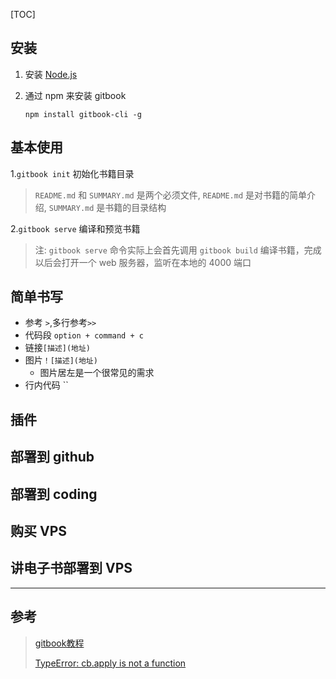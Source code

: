 [TOC]

## 安装

1. 安装 [Node.js](https://nodejs.org/)

2. 通过 npm 来安装 gitbook

   ```
   npm install gitbook-cli -g
   ```

##  基本使用

1.`gitbook init` 初始化书籍目录

> `README.md` 和 `SUMMARY.md` 是两个必须文件, `README.md` 是对书籍的简单介绍, `SUMMARY.md` 是书籍的目录结构

2.`gitbook serve` 编译和预览书籍

> 注: `gitbook serve` 命令实际上会首先调用 `gitbook build` 编译书籍，完成以后会打开一个 web 服务器，监听在本地的 4000 端口

## 简单书写

- 参考 `>`,多行参考`>>`
- 代码段 `option + command + c`
- 链接`[描述](地址)`
- 图片`！[描述](地址)`
  - 图片居左是一个很常见的需求
- 行内代码 ``

## 插件



## 部署到 github



## 部署到 coding



## 购买 VPS



## 讲电子书部署到 VPS



------

## 参考

> [gitbook教程](https://www.youtube.com/playlist?list=PLmZFYB4M42syjBdTUdUg6HBikXx1xTVQf)
>
> [TypeError: cb.apply is not a function](https://developer.aliyun.com/article/942364)